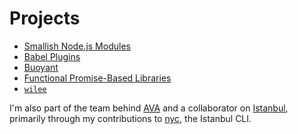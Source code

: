 # Projects

* [Smallish Node.js Modules](/projects/nodejs)
* [Babel Plugins](/projects/babel-plugins)
* [Buoyant](/projects/buoyant)
* [Functional Promise-Based Libraries](/projects/legendary)
* [`wilee`](/projects/wilee)

I'm also part of the team behind [AVA](https://github.com/avajs/ava) and a
collaborator on [Istanbul](https://github.com/istanbuljs/), primarily through my
contributions to [nyc](https://github.com/istanbuljs/nyc), the Istanbul CLI.
